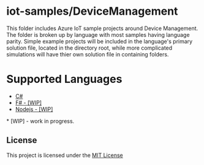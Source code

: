 # iot-samples/DeviceManagement
This folder includes Azure IoT sample projects around Device Management.  The folder
is broken up by language with most samples having language parity.  Simple example 
projects will be included in the language's primary solution file, located in the 
directory root, while more complicated simulations will have thier own solution file 
in containing folders.

# Supported Languages
* [C#](/DeviceManagement/csharp/README.md)
* [F# - [WIP]](/DeviceManagement/fsharp/README.md)
* [Nodejs - [WIP]](/DeviceManagement/nodejs/README.md)

\* [WIP] - work in progress.

## License
This project is licensed under the [MIT License](/LICENSE.txt)